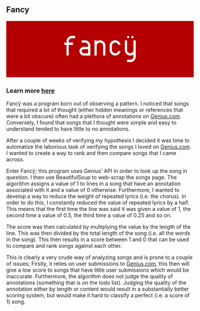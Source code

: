 ## Fancy
![alt text](/fancy_header.jpg)
### Learn more [here](https://sidpremkumar.com/Fancy)

Fancÿ was a program born out of observing a pattern. I noticed that songs that required a lot of thought (either hidden meanings or references that were a bit obscure) often had a plethora of annotations on [Genius.com](https://genius.com). Conversely, I found that songs that I thought were simple and easy to understand tended to have little to no annotations. 

After a couple of weeks of verifying my hypothesis I decided it was time to automatize the laborious task of verifying the songs I loved on [Genius.com](https://genius.com). I wanted to create a way to rank and then compare songs that I came across. 

Enter Fancÿ; this program uses Genius’ API in order to look up the song in question. I then use BeautifulSoup to web-scrap the songs page. The algorithm assigns a value of 1 to lines in a song that have an annotation associated with it and a value of 0 otherwise. Furthermore, I wanted to develop a way to reduce the weight of repeated lyrics (i.e. the chorus). In order to do this, I constantly reduced the value of repeated lyrics by a half. This means that the first time the line was said it was given a value of 1, the second time a value of 0.5, the third time a value of 0.25 and so on. 

The score was then calculated by multiplying the value by the length of the line. This was then divided by the total length of the song (i.e. all the words in the song). This then results in a score between 1 and 0 that can be used to compare and rank songs against each other. 

This is clearly a very crude way of analyzing songs and is prone to a couple of issues; Firstly, it relies on user submissions to [Genius.com](https://genius.com), this then will give a low score to songs that have little user submissions which would be inaccurate. Furthermore, the algorithm does not judge the quality of annotations (something that is on the todo list). Judging the quality of the annotation either by length or content would result in a substantially better scoring system, but would make it hard to classify a perfect (i.e. a score of 1) song. 

